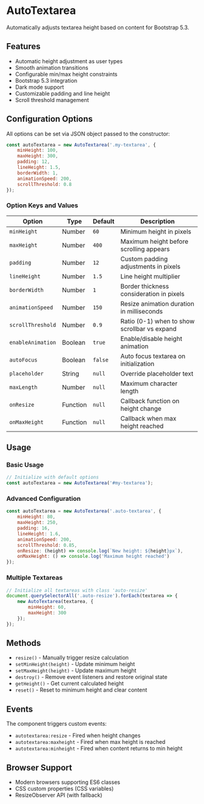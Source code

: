 # AutoTextarea

Automatically adjusts textarea height based on content for Bootstrap 5.3.

## Features

- Automatic height adjustment as user types
- Smooth animation transitions
- Configurable min/max height constraints
- Bootstrap 5.3 integration
- Dark mode support
- Customizable padding and line height
- Scroll threshold management

## Configuration Options

All options can be set via JSON object passed to the constructor:

```javascript
const autoTextarea = new AutoTextarea('.my-textarea', {
	minHeight: 100,
	maxHeight: 300,
	padding: 12,
	lineHeight: 1.5,
	borderWidth: 1,
	animationSpeed: 200,
	scrollThreshold: 0.8
});
```

### Option Keys and Values

| Option | Type | Default | Description |
|--------|------|---------|-------------|
| `minHeight` | Number | `60` | Minimum height in pixels |
| `maxHeight` | Number | `400` | Maximum height before scrolling appears |
| `padding` | Number | `12` | Custom padding adjustments in pixels |
| `lineHeight` | Number | `1.5` | Line height multiplier |
| `borderWidth` | Number | `1` | Border thickness consideration in pixels |
| `animationSpeed` | Number | `150` | Resize animation duration in milliseconds |
| `scrollThreshold` | Number | `0.9` | Ratio (0-1) when to show scrollbar vs expand |
| `enableAnimation` | Boolean | `true` | Enable/disable height animation |
| `autoFocus` | Boolean | `false` | Auto focus textarea on initialization |
| `placeholder` | String | `null` | Override placeholder text |
| `maxLength` | Number | `null` | Maximum character length |
| `onResize` | Function | `null` | Callback function on height change |
| `onMaxHeight` | Function | `null` | Callback when max height reached |

## Usage

### Basic Usage
```javascript
// Initialize with default options
const autoTextarea = new AutoTextarea('#my-textarea');
```

### Advanced Configuration
```javascript
const autoTextarea = new AutoTextarea('.auto-textarea', {
	minHeight: 80,
	maxHeight: 250,
	padding: 16,
	lineHeight: 1.6,
	animationSpeed: 200,
	scrollThreshold: 0.85,
	onResize: (height) => console.log(`New height: ${height}px`),
	onMaxHeight: () => console.log('Maximum height reached')
});
```

### Multiple Textareas
```javascript
// Initialize all textareas with class 'auto-resize'
document.querySelectorAll('.auto-resize').forEach(textarea => {
	new AutoTextarea(textarea, {
		minHeight: 60,
		maxHeight: 300
	});
});
```

## Methods

- `resize()` - Manually trigger resize calculation
- `setMinHeight(height)` - Update minimum height
- `setMaxHeight(height)` - Update maximum height
- `destroy()` - Remove event listeners and restore original state
- `getHeight()` - Get current calculated height
- `reset()` - Reset to minimum height and clear content

## Events

The component triggers custom events:

- `autotextarea:resize` - Fired when height changes
- `autotextarea:maxheight` - Fired when max height is reached
- `autotextarea:minheight` - Fired when content returns to min height

## Browser Support

- Modern browsers supporting ES6 classes
- CSS custom properties (CSS variables)
- ResizeObserver API (with fallback)